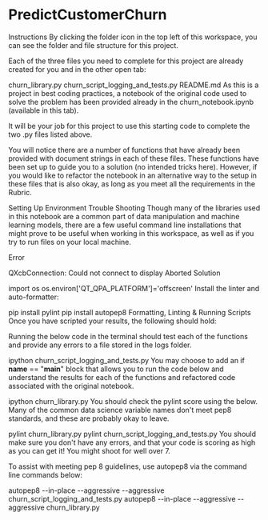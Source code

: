 # PredictCustomerChurn

Instructions
By clicking the folder icon in the top left of this workspace, you can see the folder and file structure for this project.

Each of the three files you need to complete for this project are already created for you and in the other open tab:

churn_library.py
churn_script_logging_and_tests.py
README.md
As this is a project in best coding practices, a notebook of the original code used to solve the problem has been provided already in the churn_notebook.ipynb (available in this tab).

It will be your job for this project to use this starting code to complete the two .py files listed above.

You will notice there are a number of functions that have already been provided with document strings in each of these files. These functions have been set up to guide you to a solution (no intended tricks here). However, if you would like to refactor the notebook in an alternative way to the setup in these files that is also okay, as long as you meet all the requirements in the Rubric.

Setting Up Environment Trouble Shooting
Though many of the libraries used in this notebook are a common part of data manipulation and machine learning models, there are a few useful command line installations that might prove to be useful when working in this workspace, as well as if you try to run files on your local machine.

Error


QXcbConnection: Could not connect to display
Aborted
Solution


import os
os.environ['QT_QPA_PLATFORM']='offscreen'
Install the linter and auto-formatter:


pip install pylint
pip install autopep8
Formatting, Linting & Running Scripts
Once you have scripted your results, the following should hold:

Running the below code in the terminal should test each of the functions and provide any errors to a file stored in the logs folder.

ipython churn_script_logging_and_tests.py
You may choose to add an if __name__ == "__main__" block that allows you to run the code below and understand the results for each of the functions and refactored code associated with the original notebook.

ipython churn_library.py
You should check the pylint score using the below. Many of the common data science variable names don't meet pep8 standards, and these are probably okay to leave.

pylint churn_library.py
pylint churn_script_logging_and_tests.py
You should make sure you don't have any errors, and that your code is scoring as high as you can get it! You might shoot for well over 7.

To assist with meeting pep 8 guidelines, use autopep8 via the command line commands below:

autopep8 --in-place --aggressive --aggressive churn_script_logging_and_tests.py
autopep8 --in-place --aggressive --aggressive churn_library.py

